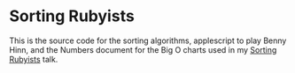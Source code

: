 # Sorting Rubyists

This is the source code for the sorting algorithms, applescript to play Benny
Hinn, and the Numbers document for the Big O charts used in my [Sorting
Rubyists](https://calebthompson.io/talks/sorting-rubysts) talk.
